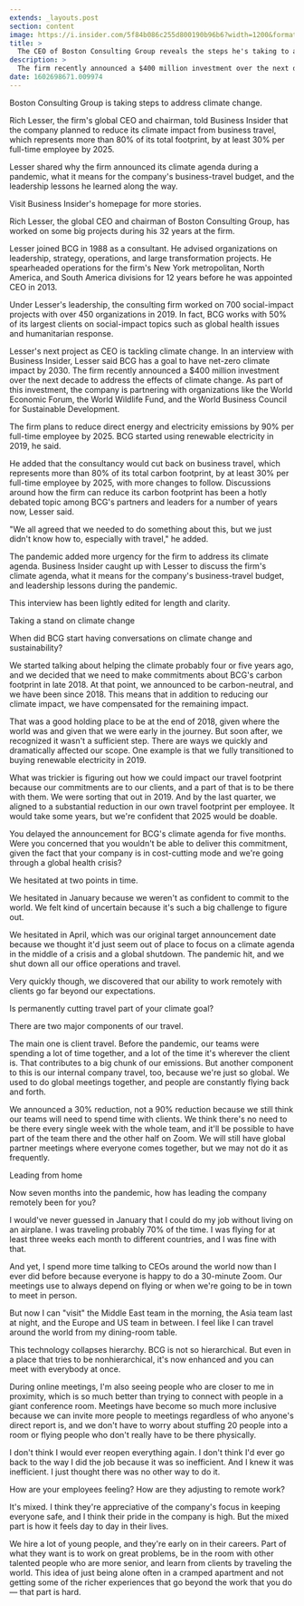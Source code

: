 ```yaml
--- 
extends: _layouts.post 
section: content 
image: https://i.insider.com/5f84b086c255d800190b96b6?width=1200&format=jpeg 
title: > 
  The CEO of Boston Consulting Group reveals the steps he's taking to address the global climate crisis, starting with a $400 million investment and a reduction in business travel 
description: > 
  The firm recently announced a $400 million investment over the next decade to address the effects of climate change.As part of this investment, the company is partnering with organizations like the World Economic Forum, the World Wildlife Fund, and the World Business Council for Sustainable Development.And by the last quarter, we aligned to a substantial reduction in our own travel footprint per employee.But another component to this is our internal company travel, too, because we're just so global.We used to do global meetings together, and people are constantly flying back and forth. 
date: 1602698671.009974 
--- 
```

Boston Consulting Group is taking steps to address climate change.

Rich Lesser, the firm's global CEO and chairman, told Business Insider that the company planned to reduce its climate impact from business travel, which represents more than 80% of its total footprint, by at least 30% per full-time employee by 2025.

Lesser shared why the firm announced its climate agenda during a pandemic, what it means for the company's business-travel budget, and the leadership lessons he learned along the way.

Visit Business Insider's homepage for more stories.

Rich Lesser, the global CEO and chairman of Boston Consulting Group, has worked on some big projects during his 32 years at the firm.

Lesser joined BCG in 1988 as a consultant. He advised organizations on leadership, strategy, operations, and large transformation projects. He spearheaded operations for the firm's New York metropolitan, North America, and South America divisions for 12 years before he was appointed CEO in 2013.

Under Lesser's leadership, the consulting firm worked on 700 social-impact projects with over 450 organizations in 2019. In fact, BCG works with 50% of its largest clients on social-impact topics such as global health issues and humanitarian response.

Lesser's next project as CEO is tackling climate change. In an interview with Business Insider, Lesser said BCG has a goal to have net-zero climate impact by 2030. The firm recently announced a $400 million investment over the next decade to address the effects of climate change. As part of this investment, the company is partnering with organizations like the World Economic Forum, the World Wildlife Fund, and the World Business Council for Sustainable Development.

The firm plans to reduce direct energy and electricity emissions by 90% per full-time employee by 2025. BCG started using renewable electricity in 2019, he said.

He added that the consultancy would cut back on business travel, which represents more than 80% of its total carbon footprint, by at least 30% per full-time employee by 2025, with more changes to follow. Discussions around how the firm can reduce its carbon footprint has been a hotly debated topic among BCG's partners and leaders for a number of years now, Lesser said.

"We all agreed that we needed to do something about this, but we just didn't know how to, especially with travel," he added.

The pandemic added more urgency for the firm to address its climate agenda. Business Insider caught up with Lesser to discuss the firm's climate agenda, what it means for the company's business-travel budget, and leadership lessons during the pandemic.

This interview has been lightly edited for length and clarity.

Taking a stand on climate change

When did BCG start having conversations on climate change and sustainability?

We started talking about helping the climate probably four or five years ago, and we decided that we need to make commitments about BCG's carbon footprint in late 2018. At that point, we announced to be carbon-neutral, and we have been since 2018. This means that in addition to reducing our climate impact, we have compensated for the remaining impact.

That was a good holding place to be at the end of 2018, given where the world was and given that we were early in the journey. But soon after, we recognized it wasn't a sufficient step. There are ways we quickly and dramatically affected our scope. One example is that we fully transitioned to buying renewable electricity in 2019.

What was trickier is figuring out how we could impact our travel footprint because our commitments are to our clients, and a part of that is to be there with them. We were sorting that out in 2019. And by the last quarter, we aligned to a substantial reduction in our own travel footprint per employee. It would take some years, but we're confident that 2025 would be doable.

You delayed the announcement for BCG's climate agenda for five months. Were you concerned that you wouldn't be able to deliver this commitment, given the fact that your company is in cost-cutting mode and we're going through a global health crisis?

We hesitated at two points in time.

We hesitated in January because we weren't as confident to commit to the world. We felt kind of uncertain because it's such a big challenge to figure out.

We hesitated in April, which was our original target announcement date because we thought it'd just seem out of place to focus on a climate agenda in the middle of a crisis and a global shutdown. The pandemic hit, and we shut down all our office operations and travel.

Very quickly though, we discovered that our ability to work remotely with clients go far beyond our expectations.

Is permanently cutting travel part of your climate goal?

There are two major components of our travel.

The main one is client travel. Before the pandemic, our teams were spending a lot of time together, and a lot of the time it's wherever the client is. That contributes to a big chunk of our emissions. But another component to this is our internal company travel, too, because we're just so global. We used to do global meetings together, and people are constantly flying back and forth.

We announced a 30% reduction, not a 90% reduction because we still think our teams will need to spend time with clients. We think there's no need to be there every single week with the whole team, and it'll be possible to have part of the team there and the other half on Zoom. We will still have global partner meetings where everyone comes together, but we may not do it as frequently.

Leading from home

Now seven months into the pandemic, how has leading the company remotely been for you?

I would've never guessed in January that I could do my job without living on an airplane. I was traveling probably 70% of the time. I was flying for at least three weeks each month to different countries, and I was fine with that.

And yet, I spend more time talking to CEOs around the world now than I ever did before because everyone is happy to do a 30-minute Zoom. Our meetings use to always depend on flying or when we're going to be in town to meet in person.

But now I can "visit" the Middle East team in the morning, the Asia team last at night, and the Europe and US team in between. I feel like I can travel around the world from my dining-room table.

This technology collapses hierarchy. BCG is not so hierarchical. But even in a place that tries to be nonhierarchical, it's now enhanced and you can meet with everybody at once.

During online meetings, I'm also seeing people who are closer to me in proximity, which is so much better than trying to connect with people in a giant conference room. Meetings have become so much more inclusive because we can invite more people to meetings regardless of who anyone's direct report is, and we don't have to worry about stuffing 20 people into a room or flying people who don't really have to be there physically.

I don't think I would ever reopen everything again. I don't think I'd ever go back to the way I did the job because it was so inefficient. And I knew it was inefficient. I just thought there was no other way to do it.

How are your employees feeling? How are they adjusting to remote work?

It's mixed. I think they're appreciative of the company's focus in keeping everyone safe, and I think their pride in the company is high. But the mixed part is how it feels day to day in their lives.

We hire a lot of young people, and they're early on in their careers. Part of what they want is to work on great problems, be in the room with other talented people who are more senior, and learn from clients by traveling the world. This idea of just being alone often in a cramped apartment and not getting some of the richer experiences that go beyond the work that you do — that part is hard.
